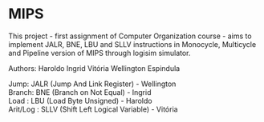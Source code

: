 # MIPS
This project - first assignment of Computer Organization course - aims to implement JALR, BNE, LBU and SLLV instructions in Monocycle, Multicycle and Pipeline version of MIPS through logisim simulator.

Authors:
Haroldo
Ingrid
Vitória
Wellington Espindula

Jump:  JALR (Jump And Link Register) - Wellington <br>
Branch: BNE (Branch on Not Equal) - Ingrid <br>
Load : LBU (Load Byte Unsigned) - Haroldo <br>
Arit/Log : SLLV (Shift Left Logical Variable) - Vitória <br>
